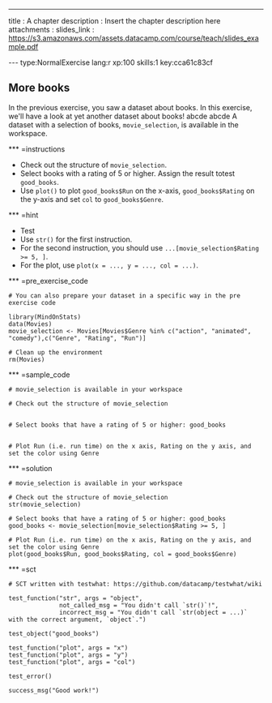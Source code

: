 ---
title       : A chapter
description : Insert the chapter description here
attachments :
  slides_link : https://s3.amazonaws.com/assets.datacamp.com/course/teach/slides_example.pdf

--- type:NormalExercise lang:r xp:100 skills:1 key:cca61c83cf
## More books
 
In the previous exercise, you saw a dataset about books. In this exercise, we'll have a look at yet another dataset about books!
abcde abcde
A dataset with a selection of books, `movie_selection`, is available in the workspace.

*** =instructions
- Check out the structure of `movie_selection`.
- Select books with a rating of 5 or higher. Assign the result totest `good_books`.
- Use `plot()` to  plot `good_books$Run` on the x-axis, `good_books$Rating` on the y-axis and set `col` to `good_books$Genre`.

*** =hint
- Test
- Use `str()` for the first instruction.
- For the second instruction, you should use `...[movie_selection$Rating >= 5, ]`.
- For the plot, use `plot(x = ..., y = ..., col = ...)`.

*** =pre_exercise_code
```{r}
# You can also prepare your dataset in a specific way in the pre exercise code

library(MindOnStats)
data(Movies)
movie_selection <- Movies[Movies$Genre %in% c("action", "animated", "comedy"),c("Genre", "Rating", "Run")]

# Clean up the environment
rm(Movies)
```

*** =sample_code
```{r}
# movie_selection is available in your workspace

# Check out the structure of movie_selection


# Select books that have a rating of 5 or higher: good_books


# Plot Run (i.e. run time) on the x axis, Rating on the y axis, and set the color using Genre

```

*** =solution
```{r}
# movie_selection is available in your workspace

# Check out the structure of movie_selection
str(movie_selection)

# Select books that have a rating of 5 or higher: good_books
good_books <- movie_selection[movie_selection$Rating >= 5, ]

# Plot Run (i.e. run time) on the x axis, Rating on the y axis, and set the color using Genre
plot(good_books$Run, good_books$Rating, col = good_books$Genre)
```

*** =sct
```{r}
# SCT written with testwhat: https://github.com/datacamp/testwhat/wiki

test_function("str", args = "object",
              not_called_msg = "You didn't call `str()`!",
              incorrect_msg = "You didn't call `str(object = ...)` with the correct argument, `object`.")

test_object("good_books")

test_function("plot", args = "x")
test_function("plot", args = "y")
test_function("plot", args = "col")

test_error()

success_msg("Good work!")
```
